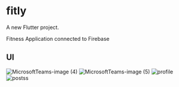 # fitly

A new Flutter project.

Fitness Application connected to Firebase

## UI


![MicrosoftTeams-image (4)](https://github.com/AfafAlalwan/fitly/assets/73347493/c9f1ae46-46b6-4766-933b-cbd644c23d93)
![MicrosoftTeams-image (5)](https://github.com/AfafAlalwan/fitly/assets/73347493/25074d8c-18a2-4e1e-88c4-8d9a831ef9b0)
![profile](https://github.com/AfafAlalwan/fitly/assets/73347493/160650d9-ff64-43d3-9d26-d272f261548d)
![postss](https://github.com/AfafAlalwan/fitly/assets/73347493/c06223a3-0dea-46bc-8c84-d50237ca93e3)
